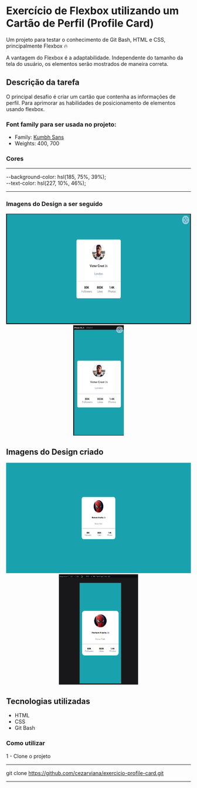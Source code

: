 # Exercício de Flexbox utilizando um Cartão de Perfil (Profile Card)

Um projeto para testar o conhecimento de Git Bash, HTML e  CSS, principalmente Flexbox 🔥

A vantagem do Flexbox é a adaptabilidade. Independente do tamanho da tela do usuário, os elementos serão mostrados de maneira correta.

## Descrição da tarefa
O principal desafio é criar um cartão que contenha as informações de perfil. Para aprimorar as habilidades de posicionamento de elementos usando flexbox.

### Font family para ser usada no projeto:

- Family: [Kumbh Sans](https://fonts.google.com/specimen/Kumbh+Sans)
- Weights: 400, 700

### Cores
***
--background-color: hsl(185, 75%, 39%); <br>
--text-color: hsl(227, 10%, 46%);
***

### Imagens do Design a ser seguido
<div align="center">
<img src="design/design-desktop.png" style="height: 300px;"> <br>
<img src="design/design-mobile.png" style="height: 300px; text-align: center;">
</div>

## Imagens do Design criado
<div align="center">
<img src="design/1-desktop.png"  style="height: 300px; text-align: center;">
<img src="design/1-smartphone.png"  style="height: 300px; text-align: center;">
</div>

## Tecnologias utilizadas
- HTML
- CSS
- Git Bash

### Como utilizar

1 - Clone o projeto
***
git clone <https://github.com/cezarviana/exercicio-profile-card.git>
***

